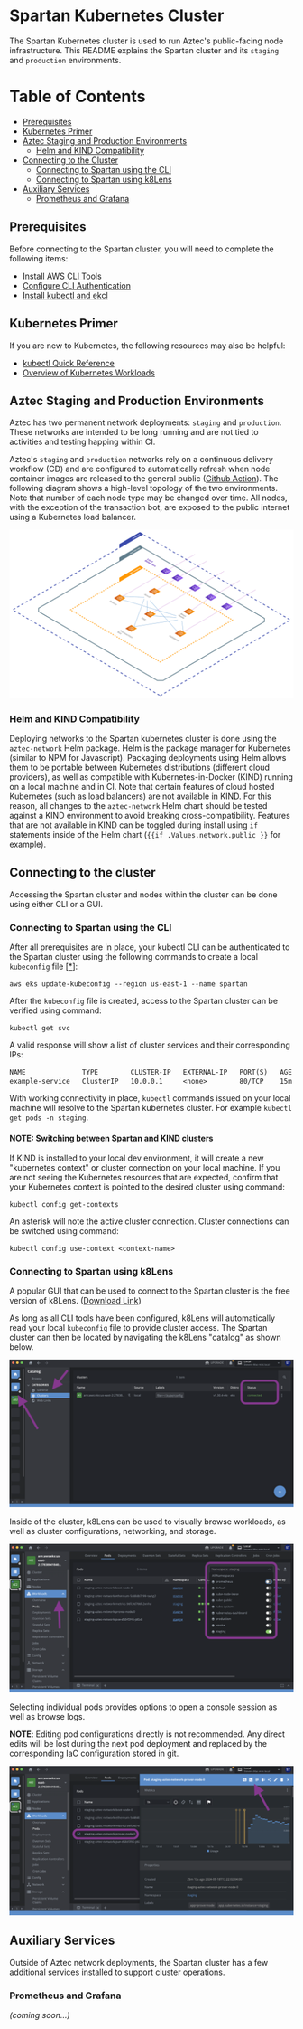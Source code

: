 # Spartan Kubernetes Cluster

The Spartan Kubernetes cluster is used to run Aztec's public-facing node infrastructure. This README explains the Spartan cluster and its `staging` and `production` environments.

# Table of Contents

- [Prerequisites](#prerequisites)
- [Kubernetes Primer](#kubernetes-primer)
- [Aztec Staging and Production Environments](#aztec-staging-and-production-environments)
  - [Helm and KIND Compatibility](#helm-and-kind-compatibility)
- [Connecting to the Cluster](#connecting-to-the-cluster)
  - [Connecting to Spartan using the CLI](#connecting-to-spartan-using-the-cli)
  - [Connecting to Spartan using k8Lens](#connecting-to-spartan-using-k8lens)
- [Auxiliary Services](#auxiliary-services)
  - [Prometheus and Grafana](#prometheus-and-grafana)

## Prerequisites

Before connecting to the Spartan cluster, you will need to complete the following items:

- [Install AWS CLI Tools](https://docs.aws.amazon.com/cli/latest/userguide/getting-started-install.html)
- [Configure CLI Authentication](https://docs.aws.amazon.com/cli/latest/userguide/cli-authentication-user.html)
- [Install kubectl and ekcl](https://docs.aws.amazon.com/eks/latest/userguide/install-kubectl.html)

## Kubernetes Primer

If you are new to Kubernetes, the following resources may also be helpful:

- [kubectl Quick Reference](https://kubernetes.io/docs/reference/kubectl/quick-reference/)
- [Overview of Kubernetes Workloads](https://kubernetes.io/docs/concepts/workloads/)

## Aztec Staging and Production Environments

Aztec has two permanent network deployments: `staging` and `production`. These networks are intended to be long running and are not tied to activities and testing happing within CI.

Aztec's `staging` and `production` networks rely on a continuous delivery workflow (CD) and are configured to automatically refresh when node container images are released to the general public ([Github Action](https://github.com/AztecProtocol/aztec-packages/blob/master/.github/workflows/network-deploy.yml)). The following diagram shows a high-level topology of the two environments. Note that number of each node type may be changed over time. All nodes, with the exception of the transaction bot, are exposed to the public internet using a Kubernetes load balancer.

![Aztec network deployment](./img/aztec_staging.svg)

### Helm and KIND Compatibility

Deploying networks to the Spartan kubernetes cluster is done using the `aztec-network` Helm package. Helm is the package manager for Kubernetes (similar to NPM for Javascript). Packaging deployments using Helm allows them to be portable between Kubernetes distributions (different cloud providers), as well as compatible with Kubernetes-in-Docker (KIND) running on a local machine and in CI. Note that certain features of cloud hosted Kubernetes (such as load balancers) are not available in KIND. For this reason, all changes to the `aztec-network` Helm chart should be tested against a KIND environment to avoid breaking cross-compatibility. Features that are not available in KIND can be toggled during install using `if` statements inside of the Helm chart (`{{if .Values.network.public }}` for example).

## Connecting to the cluster

Accessing the Spartan cluster and nodes within the cluster can be done using either CLI or a GUI.

### Connecting to Spartan using the CLI

After all prerequisites are in place, your kubectl CLI can be authenticated to the Spartan cluster using the following commands to create a local `kubeconfig` file [[*](https://docs.aws.amazon.com/eks/latest/userguide/create-kubeconfig.html)]:

```
aws eks update-kubeconfig --region us-east-1 --name spartan
```

After the `kubeconfig` file is created, access to the Spartan cluster can be verified using command:

```
kubectl get svc
```

A valid response will show a list of cluster services and their corresponding IPs:

```
NAME              TYPE        CLUSTER-IP   EXTERNAL-IP   PORT(S)   AGE
example-service   ClusterIP   10.0.0.1     <none>        80/TCP    15m
```

With working connectivity in place, `kubectl` commands issued on your local machine will resolve to the Spartan kubernetes cluster. For example `kubectl get pods -n staging`.

#### NOTE: Switching between Spartan and KIND clusters

If KIND is installed to your local dev environment, it will create a new "kubernetes context" or cluster connection on your local machine. If you are not seeing the Kubernetes resources that are expected, confirm that your Kubernetes context is pointed to the desired cluster using command:

```
kubectl config get-contexts
```

An asterisk will note the active cluster connection. Cluster connections can be switched using command:

```
kubectl config use-context <context-name>
```

### Connecting to Spartan using k8Lens

A popular GUI that can be used to connect to the Spartan cluster is the free version of k8Lens. ([Download Link](https://k8slens.dev/))

As long as all CLI tools have been configured, k8Lens will automatically read your local `kubeconfig` file to provide cluster access. The Spartan cluster can then be located by navigating the k8Lens "catalog" as shown below.

![k8Lens Cluster Connection](./img/k8lens_1.png)

Inside of the cluster, k8Lens can be used to visually browse workloads, as well as cluster configurations, networking, and storage.

![k8Lens Workloads](./img/k8lens_2.png)

Selecting individual pods provides options to open a console session as well as browse logs.

**NOTE**: Editing pod configurations directly is not recommended. Any direct edits will be lost during the next pod deployment and replaced by the corresponding IaC configuration stored in git.

![k8Lens Pod Access](./img/k8lens_3.png)

## Auxiliary Services

Outside of Aztec network deployments, the Spartan cluster has a few additional services installed to support cluster operations.

### Prometheus and Grafana

_(coming soon...)_
